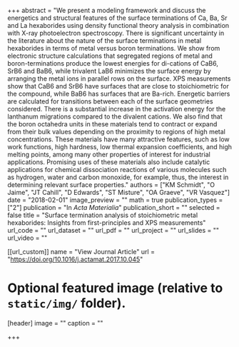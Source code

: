 +++
abstract = "We present a modeling framework and discuss the energetics and structural features of the surface terminations of Ca, Ba, Sr and La hexaborides using density functional theory analysis in combination with X-ray photoelectron spectroscopy. There is significant uncertainty in the literature about the nature of the surface terminations in metal hexaborides in terms of metal versus boron terminations. We show from electronic structure calculations that segregated regions of metal and boron-terminations produce the lowest energies for di-cations of CaB6, SrB6 and BaB6, while trivalent LaB6 minimizes the surface energy by arranging the metal ions in parallel rows on the surface. XPS measurements show that CaB6 and SrB6 have surfaces that are close to stoichiometric for the compound, while BaB6 has surfaces that are Ba-rich. Energetic barriers are calculated for transitions between each of the surface geometries considered. There is a substantial increase in the activation energy for the lanthanum migrations compared to the divalent cations. We also find that the boron octahedra units in these materials tend to contract or expand from their bulk values depending on the proximity to regions of high metal concentrations. These materials have many attractive features, such as low work functions, high hardness, low thermal expansion coefficients, and high melting points, among many other properties of interest for industrial applications. Promising uses of these materials also include catalytic applications for chemical dissociation reactions of various molecules such as hydrogen, water and carbon monoxide, for example, thus, the interest in determining relevant surface properties."
authors = ["KM Schmidt", "O Jaime", "JT Cahill", "D Edwards", "ST Misture", "OA Graeve", "VR Vasquez"]
date = "2018-02-01"
image_preview = ""
math = true
publication_types = ["2"]
publication = "In *Acta Materialia*"
publication_short = ""
selected = false
title = "Surface termination analysis of stoichiometric metal hexaborides: Insights from first-principles and XPS measurements"
url_code = ""
url_dataset = ""
url_pdf = ""
url_project = ""
url_slides = ""
url_video = ""

[[url_custom]]
name = "View Journal Article"
url = "https://doi.org/10.1016/j.actamat.2017.10.045"

# Optional featured image (relative to `static/img/` folder).
[header]
image = ""
caption = ""

+++

